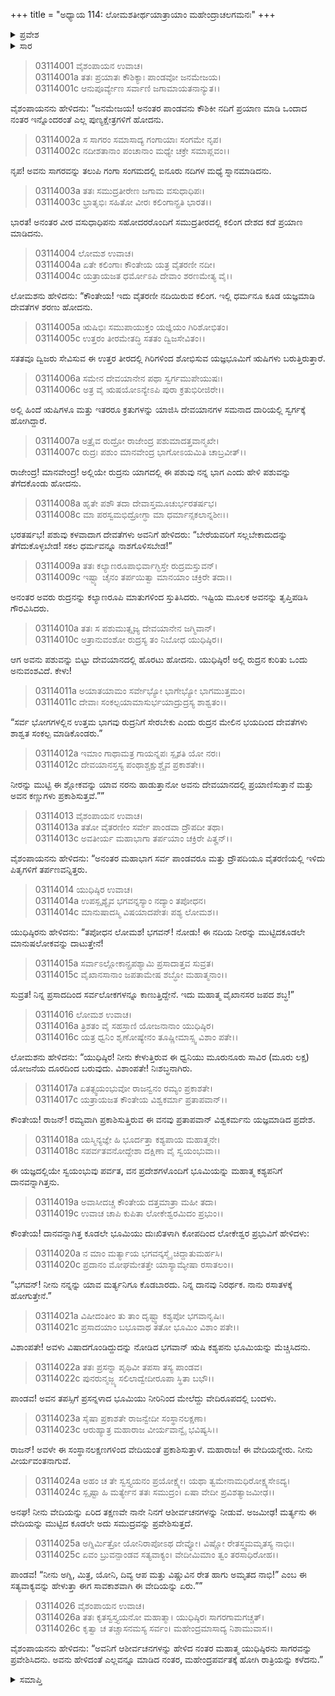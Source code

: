 +++
title = "ಅಧ್ಯಾಯ 114: ಲೋಮಶತೀರ್ಥಯಾತ್ರಾಯಾಂ ಮಹೇಂದ್ರಾಚಲಗಮನಃ"
+++

<details><summary>ಪ್ರವೇಶ</summary>


।।   ಓಂ ಓಂ ನಮೋ ನಾರಾಯಣಾಯ।।   ಶ್ರೀ ವೇದವ್ಯಾಸಾಯ ನಮಃ ।।

ಶ್ರೀ ಕೃಷ್ಣದ್ವೈಪಾಯನ ವೇದವ್ಯಾಸ ವಿರಚಿತ  

**ಶ್ರೀ ಮಹಾಭಾರತ**

**ಆರಣ್ಯಕ ಪರ್ವ**

**ತೀರ್ಥಯಾತ್ರಾ ಪರ್ವ**

**ಅಧ್ಯಾಯ 114**

</details>


<details><summary>ಸಾರ</summary>

ವೈತರಣೀ ನದಿಯ ಮಹಾತ್ಮೆ (1-26).

</details>



> 03114001 ವೈಶಂಪಾಯನ ಉವಾಚ।  
03114001a ತತಃ ಪ್ರಯಾತಃ ಕೌಶಿಕ್ಯಾಃ ಪಾಂಡವೋ ಜನಮೇಜಯ।  
03114001c ಆನುಪೂರ್ವ್ಯೇಣ ಸರ್ವಾಣಿ ಜಗಾಮಾಯತನಾನ್ಯುತ।।

ವೈಶಂಪಾಯನನು ಹೇಳಿದನು: “ಜನಮೇಜಯ! ಅನಂತರ ಪಾಂಡವನು ಕೌಶಿಕೀ ನದಿಗೆ ಪ್ರಯಾಣ ಮಾಡಿ ಒಂದಾದ ನಂತರ ಇನ್ನೊಂದರಂತೆ ಎಲ್ಲ ಪುಣ್ಯಕ್ಷೇತ್ರಗಳಿಗೆ ಹೋದನು.

> 03114002a ಸ ಸಾಗರಂ ಸಮಾಸಾದ್ಯ ಗಂಗಾಯಾಃ ಸಂಗಮೇ ನೃಪ।  
03114002c ನದೀಶತಾನಾಂ ಪಂಚಾನಾಂ ಮಧ್ಯೇ ಚಕ್ರೇ ಸಮಾಪ್ಲವಂ।।

ನೃಪ! ಅವನು ಸಾಗರವನ್ನು ತಲುಪಿ ಗಂಗಾ ಸಂಗಮದಲ್ಲಿ ಐನೂರು ನದಿಗಳ ಮಧ್ಯೆ ಸ್ನಾನಮಾಡಿದನು.

> 03114003a ತತಃ ಸಮುದ್ರತೀರೇಣ ಜಗಾಮ ವಸುಧಾಧಿಪಃ।  
03114003c ಭ್ರಾತೃಭಿಃ ಸಹಿತೋ ವೀರಃ ಕಲಿಂಗಾನ್ಪ್ರತಿ ಭಾರತ।।

ಭಾರತ! ಅನಂತರ ವೀರ ವಸುಧಾಧಿಪನು ಸಹೋದರರೊಂದಿಗೆ ಸಮುದ್ರತೀರದಲ್ಲಿ ಕಲಿಂಗ ದೇಶದ ಕಡೆ ಪ್ರಯಾಣ ಮಾಡಿದನು.

> 03114004 ಲೋಮಶ ಉವಾಚ।  
03114004a ಏತೇ ಕಲಿಂಗಾಃ ಕೌಂತೇಯ ಯತ್ರ ವೈತರಣೀ ನದೀ।  
03114004c ಯತ್ರಾಯಜತ ಧರ್ಮೋಽಪಿ ದೇವಾಂ ಶರಣಮೇತ್ಯ ವೈ।।

ಲೋಮಶನು ಹೇಳಿದನು: “ಕೌಂತೇಯ! ಇದು ವೈತರಣೀ ನದಿಯಿರುವ ಕಲಿಂಗ. ಇಲ್ಲಿ ಧರ್ಮನೂ ಕೂಡ ಯಜ್ಞಮಾಡಿ ದೇವತೆಗಳ ಶರಣು ಹೋದನು.

> 03114005a ಋಷಿಭಿಃ ಸಮುಪಾಯುಕ್ತಂ ಯಜ್ಞಿಯಂ ಗಿರಿಶೋಭಿತಂ।  
03114005c ಉತ್ತರಂ ತೀರಮೇತದ್ಧಿ ಸತತಂ ದ್ವಿಜಸೇವಿತಂ।।

ಸತತವೂ ದ್ವಿಜರು ಸೇವಿಸುವ ಈ ಉತ್ತರ ತೀರದಲ್ಲಿ ಗಿರಿಗಳಿಂದ ಶೋಭಿಸುವ ಯಜ್ಞಭೂಮಿಗೆ ಋಷಿಗಳು ಬರುತ್ತಿರುತ್ತಾರೆ.

> 03114006a ಸಮೇನ ದೇವಯಾನೇನ ಪಥಾ ಸ್ವರ್ಗಮುಪೇಯುಷಃ।  
03114006c ಅತ್ರ ವೈ ಋಷಯೋಽನ್ಯೇಽಪಿ ಪುರಾ ಕ್ರತುಭಿರೀಜಿರೇ।।

ಅಲ್ಲಿ ಹಿಂದೆ ಋಷಿಗಳೂ ಮತ್ತು ಇತರರೂ ಕ್ರತುಗಳನ್ನು ಯಾಜಿಸಿ ದೇವಯಾನಗಳ ಸಮನಾದ ದಾರಿಯಲ್ಲಿ ಸ್ವರ್ಗಕ್ಕೆ ಹೋಗಿದ್ದಾರೆ.

> 03114007a ಅತ್ರೈವ ರುದ್ರೋ ರಾಜೇಂದ್ರ ಪಶುಮಾದತ್ತವಾನ್ಮಖೇ।   
03114007c ರುದ್ರಃ ಪಶುಂ ಮಾನವೇಂದ್ರ ಭಾಗೋಽಯಮಿತಿ ಚಾಬ್ರವೀತ್।।

ರಾಜೇಂದ್ರ! ಮಾನವೇಂದ್ರ! ಅಲ್ಲಿಯೇ ರುದ್ರನು ಯಾಗದಲ್ಲಿ ಈ ಪಶುವು ನನ್ನ ಭಾಗ ಎಂದು ಹೇಳಿ ಪಶುವನ್ನು ತೆಗೆದಕೊಂಡು ಹೋದನು.

> 03114008a ಹೃತೇ ಪಶೌ ತದಾ ದೇವಾಸ್ತಮೂಚುರ್ಭರತರ್ಷಭ।  
03114008c ಮಾ ಪರಸ್ವಮಭಿದ್ರೋಗ್ಧಾ ಮಾ ಧರ್ಮಾನ್ಸಕಲಾನ್ನಶೀಃ।।

ಭರತರ್ಷಭ! ಪಶುವು ಕಳವಾದಾಗ ದೇವತೆಗಳು ಅವನಿಗೆ ಹೇಳಿದರು: “ಬೇರೆಯವರಿಗೆ ಸಲ್ಲಬೇಕಾದುದನ್ನು ತೆಗೆದುಕೊಳ್ಳಬೇಡ! ಸಕಲ ಧರ್ಮವನ್ನೂ ನಾಶಗೊಳಿಸಬೇಡ!”

> 03114009a ತತಃ ಕಲ್ಯಾಣರೂಪಾಭಿರ್ವಾಗ್ಭಿಸ್ತೇ ರುದ್ರಮಸ್ತುವನ್।   
03114009c ಇಷ್ಟ್ಯಾ ಚೈನಂ ತರ್ಪಯಿತ್ವಾ ಮಾನಯಾಂ ಚಕ್ರಿರೇ ತದಾ।।

ಅನಂತರ ಅವರು ರುದ್ರನನ್ನು ಕಲ್ಯಾಣರೂಪಿ ಮಾತುಗಳಿಂದ ಸ್ತುತಿಸಿದರು. ಇಷ್ಟಿಯ ಮೂಲಕ ಅವನನ್ನು ತೃಪ್ತಿಪಡಿಸಿ ಗೌರವಿಸಿದರು.

> 03114010a ತತಃ ಸ ಪಶುಮುತ್ಸೃಜ್ಯ ದೇವಯಾನೇನ ಜಗ್ಮಿವಾನ್।  
03114010c ಅತ್ರಾನುವಂಶೋ ರುದ್ರಸ್ಯ ತಂ ನಿಬೋಧ ಯುಧಿಷ್ಠಿರ।।

ಆಗ ಅವನು ಪಶುವನ್ನು ಬಿಟ್ಟು ದೇವಯಾನದಲ್ಲಿ ಹೊರಟು ಹೋದನು. ಯುಧಿಷ್ಠಿರ! ಅಲ್ಲಿ ರುದ್ರನ ಕುರಿತು ಒಂದು ಅನುವಂಶವಿದೆ. ಕೇಳು!

> 03114011a ಅಯಾತಯಾಮಂ ಸರ್ವೇಭ್ಯೋ ಭಾಗೇಭ್ಯೋ ಭಾಗಮುತ್ತಮಂ।  
03114011c ದೇವಾಃ ಸಂಕಲ್ಪಯಾಮಾಸುರ್ಭಯಾದ್ರುದ್ರಸ್ಯ ಶಾಶ್ವತಂ।।

“ಸರ್ವ ಭೋಗಗಳಲ್ಲಿನ ಉತ್ತಮ ಭಾಗವು ರುದ್ರನಿಗೆ ಸೇರಬೇಕು ಎಂದು ರುದ್ರನ ಮೇಲಿನ ಭಯದಿಂದ ದೇವತೆಗಳು ಶಾಶ್ವತ ಸಂಕಲ್ಪ ಮಾಡಿಕೊಂಡರು.”

> 03114012a ಇಮಾಂ ಗಾಥಾಮತ್ರ ಗಾಯನ್ನಪಃ ಸ್ಪೃಶತಿ ಯೋ ನರಃ।  
03114012c ದೇವಯಾನಸ್ತಸ್ಯ ಪಂಥಾಶ್ಚಕ್ಷುಶ್ಚೈವ ಪ್ರಕಾಶತೇ।।

ನೀರನ್ನು ಮುಟ್ಟಿ ಈ ಶ್ಲೋಕವನ್ನು ಯಾವ ನರನು ಹಾಡುತ್ತಾನೋ ಅವನು ದೇವಯಾನದಲ್ಲಿ ಪ್ರಯಾಣಿಸುತ್ತಾನೆ ಮತ್ತು ಅವನ ಕಣ್ಣುಗಳು ಪ್ರಕಾಶಿಸುತ್ತವೆ.””

> 03114013 ವೈಶಂಪಾಯನ ಉವಾಚ।  
03114013a ತತೋ ವೈತರಣೀಂ ಸರ್ವೇ ಪಾಂಡವಾ ದ್ರೌಪದೀ ತಥಾ।  
03114013c ಅವತೀರ್ಯ ಮಹಾಭಾಗಾ ತರ್ಪಯಾಂ ಚಕ್ರಿರೇ ಪಿತೄನ್।।

ವೈಶಂಪಾಯನನು ಹೇಳಿದನು: “ಅನಂತರ ಮಹಾಭಾಗ ಸರ್ವ ಪಾಂಡವರೂ ಮತ್ತು ದ್ರೌಪದಿಯೂ ವೈತರಣಿಯಲ್ಲಿ ಇಳಿದು ಪಿತೃಗಳಿಗೆ ತರ್ಪಣವನ್ನಿತ್ತರು.

> 03114014 ಯುಧಿಷ್ಠಿರ ಉವಾಚ।  
03114014a ಉಪಸ್ಪೃಶ್ಯೈವ ಭಗವನ್ನಸ್ಯಾಂ ನದ್ಯಾಂ ತಪೋಧನ।  
03114014c ಮಾನುಷಾದಸ್ಮಿ ವಿಷಯಾದಪೇತಃ ಪಶ್ಯ ಲೋಮಶ।।

ಯುಧಿಷ್ಠಿರನು ಹೇಳಿದನು: “ತಪೋಧನ ಲೋಮಶ! ಭಗವನ್! ನೋಡು! ಈ ನದಿಯ ನೀರನ್ನು ಮುಟ್ಟಿದಕೂಡಲೇ ಮಾನುಷಲೋಕವನ್ನು ದಾಟುತ್ತೇನೆ!

> 03114015a ಸರ್ವಾಽಲ್ಲೋಕಾನ್ಪ್ರಪಶ್ಯಾಮಿ ಪ್ರಸಾದಾತ್ತವ ಸುವ್ರತ।  
03114015c ವೈಖಾನಸಾನಾಂ ಜಪತಾಮೇಷ ಶಬ್ಧೋ ಮಹಾತ್ಮನಾಂ।।

ಸುವ್ರತ! ನಿನ್ನ ಪ್ರಸಾದದಿಂದ ಸರ್ವಲೋಕಗಳನ್ನೂ ಕಾಣುತ್ತಿದ್ದೇನೆ. ಇದು ಮಹಾತ್ಮ ವೈಖಾನಸರ ಜಪದ ಶಬ್ಧ!”

> 03114016 ಲೋಮಶ ಉವಾಚ।  
03114016a ತ್ರಿಶತಂ ವೈ ಸಹಸ್ರಾಣಿ ಯೋಜನಾನಾಂ ಯುಧಿಷ್ಠಿರ।  
03114016c ಯತ್ರ ಧ್ವನಿಂ ಶೃಣೋಷ್ಯೇನಂ ತೂಷ್ಣೀಮಾಸ್ಸ್ವ ವಿಶಾಂ ಪತೇ।।

ಲೋಮಶನು ಹೇಳಿದನು: “ಯುಧಿಷ್ಠಿರ! ನೀನು ಕೇಳುತ್ತಿರುವ ಈ ಧ್ವನಿಯು ಮೂರುನೂರು ಸಾವಿರ (ಮೂರು ಲಕ್ಷ) ಯೋಜನೆಯ ದೂರದಿಂದ ಬರುವುದು. ವಿಶಾಂಪತೇ! ನಿಃಶಬ್ಧನಾಗಿರು.

> 03114017a ಏತತ್ಸ್ವಯಂಭುವೋ ರಾಜನ್ವನಂ ರಮ್ಯಂ ಪ್ರಕಾಶತೇ।   
03114017c ಯತ್ರಾಯಜತ ಕೌಂತೇಯ ವಿಶ್ವಕರ್ಮಾ ಪ್ರತಾಪವಾನ್।।

ಕೌಂತೇಯ! ರಾಜನ್! ರಮ್ಯವಾಗಿ ಪ್ರಕಾಶಿಸುತ್ತಿರುವ ಈ ವನವು ಪ್ರತಾಪವಾನ್ ವಿಶ್ವಕರ್ಮನು ಯಜ್ಞಮಾಡಿದ ಪ್ರದೇಶ.

> 03114018a ಯಸ್ಮಿನ್ಯಜ್ಞೇ ಹಿ ಭೂರ್ದತ್ತಾ ಕಶ್ಯಪಾಯ ಮಹಾತ್ಮನೇ।  
03114018c ಸಪರ್ವತವನೋದ್ದೇಶಾ ದಕ್ಷಿಣಾ ವೈ ಸ್ವಯಂಭುವಾ।।

ಈ ಯಜ್ಞದಲ್ಲಿಯೇ ಸ್ವಯಂಭುವು ಪರ್ವತ, ವನ ಪ್ರದೇಶಗಳೊಂದಿಗೆ ಭೂಮಿಯನ್ನು ಮಹಾತ್ಮ ಕಶ್ಯಪನಿಗೆ ದಾನವನ್ನಾಗಿತ್ತನು.

> 03114019a ಅವಾಸೀದಚ್ಚ ಕೌಂತೇಯ ದತ್ತಮಾತ್ರಾ ಮಹೀ ತದಾ।  
03114019c ಉವಾಚ ಚಾಪಿ ಕುಪಿತಾ ಲೋಕೇಶ್ವರಮಿದಂ ಪ್ರಭುಂ।।

ಕೌಂತೇಯ! ದಾನವನ್ನಾಗಿತ್ತ ಕೂಡಲೇ ಭೂಮಿಯು ದುಃಖಿತಳಾಗಿ ಕೋಪದಿಂದ ಲೋಕೇಶ್ವರ ಪ್ರಭುವಿಗೆ ಹೇಳಿದಳು:

> 03114020a ನ ಮಾಂ ಮರ್ತ್ಯಾಯ ಭಗವನ್ಕಸ್ಮೈ ಚಿದ್ದಾತುಮರ್ಹಸಿ।   
03114020c ಪ್ರದಾನಂ ಮೋಘಮೇತತ್ತೇ ಯಾಸ್ಯಾಮ್ಯೇಷಾ ರಸಾತಲಂ।।

“ಭಗವನ್! ನೀನು ನನ್ನನ್ನು ಯಾವ ಮರ್ತ್ಯನಿಗೂ ಕೊಡಬಾರದು. ನಿನ್ನ ದಾನವು ನಿರರ್ಥಕ. ನಾನು ರಸಾತಳಕ್ಕೆ ಹೋಗುತ್ತೇನೆ.”

> 03114021a ವಿಷೀದಂತೀಂ ತು ತಾಂ ದೃಷ್ಟ್ವಾ ಕಶ್ಯಪೋ ಭಗವಾನೃಷಿಃ।  
03114021c ಪ್ರಸಾದಯಾಂ ಬಭೂವಾಥ ತತೋ ಭೂಮಿಂ ವಿಶಾಂ ಪತೇ।।

ವಿಶಾಂಪತೇ! ಅವಳು ವಿಷಾದಗೊಂಡಿದ್ದುದನ್ನು ನೋಡಿದ ಭಗವಾನ್ ಋಷಿ ಕಶ್ಯಪನು ಭೂಮಿಯನ್ನು ಮೆಚ್ಚಿಸಿದನು.

> 03114022a ತತಃ ಪ್ರಸನ್ನಾ ಪೃಥಿವೀ ತಪಸಾ ತಸ್ಯ ಪಾಂಡವ।  
03114022c ಪುನರುನ್ಮಜ್ಜ್ಯ ಸಲಿಲಾದ್ವೇದೀರೂಪಾ ಸ್ಥಿತಾ ಬಭೌ।।

ಪಾಂಡವ! ಅವನ ತಪಸ್ಸಿಗೆ ಪ್ರಸನ್ನಳಾದ ಭೂಮಿಯು ನೀರಿನಿಂದ ಮೇಲೆದ್ದು ವೇದಿರೂಪದಲ್ಲಿ ಬಂದಳು.

> 03114023a ಸೈಷಾ ಪ್ರಕಾಶತೇ ರಾಜನ್ವೇದೀ ಸಂಸ್ಥಾನಲಕ್ಷಣಾ।   
03114023c ಆರುಹ್ಯಾತ್ರ ಮಹಾರಾಜ ವೀರ್ಯವಾನ್ವೈ ಭವಿಷ್ಯಸಿ।।

ರಾಜನ್! ಅವಳೇ ಈ ಸಂಸ್ಥಾನಲಕ್ಷಣಗಳಿಂದ ವೇದಿಯಂತೆ ಪ್ರಕಾಶಿಸುತ್ತಾಳೆ. ಮಹಾರಾಜ! ಈ ವೇದಿಯನ್ನೇರು. ನೀನು ವೀರ್ಯವಂತನಾಗುವೆ.

> 03114024a ಅಹಂ ಚ ತೇ ಸ್ವಸ್ತ್ಯಯನಂ ಪ್ರಯೋಕ್ಷ್ಯೇ।
	ಯಥಾ ತ್ವಮೇನಾಮಧಿರೋಕ್ಷ್ಯಸೇಽದ್ಯ।  
> 03114024c ಸ್ಪೃಷ್ಟಾ ಹಿ ಮರ್ತ್ಯೇನ ತತಃ ಸಮುದ್ರಂ।
	ಏಷಾ ವೇದೀ ಪ್ರವಿಶತ್ಯಾಜಮೀಢ।।  

ಅನಘ! ನೀನು ವೇದಿಯನ್ನು ಏರಿದ ತಕ್ಷಣವೇ ನಾನೇ ನಿನಗೆ ಆಶೀರ್ವಚನಗಳನ್ನು ನೀಡುವೆ. ಅಜಮೀಢ! ಮರ್ತ್ಯನು ಈ ವೇದಿಯನ್ನು ಮುಟ್ಟಿದ ಕೂಡಲೇ ಅದು ಸಮುದ್ರವನ್ನು ಪ್ರವೇಶಿಸುತ್ತದೆ.

> 03114025a ಅಗ್ನಿರ್ಮಿತ್ರೋ ಯೋನಿರಾಪೋಽಥ ದೇವ್ಯೋ।
	ವಿಷ್ಣೋ ರೇತಸ್ತ್ವಮಮೃತಸ್ಯ ನಾಭಿಃ।  
> 03114025c ಏವಂ ಬ್ರುವನ್ಪಾಂಡವ ಸತ್ಯವಾಕ್ಯಂ।
	ವೇದೀಮಿಮಾಂ ತ್ವಂ ತರಸಾಧಿರೋಹ।।  

ಪಾಂಡವ! “ನೀನು ಅಗ್ನಿ, ಮಿತ್ರ, ಯೋನಿ, ದಿವ್ಯ ಆಪ ಮತ್ತು ವಿಷ್ಣುವಿನ ರೇತ ಹಾಗು ಅಮೃತದ ನಾಭಿ!” ಎಂಬ ಈ ಸತ್ಯವಾಕ್ಯವನ್ನು ಹೇಳುತ್ತಾ ಈಗ ಸಾವಕಾಶವಾಗಿ ಈ ವೇದಿಯನ್ನು ಏರು.””

> 03114026 ವೈಶಂಪಾಯನ ಉವಾಚ।  
03114026a ತತಃ ಕೃತಸ್ವಸ್ತ್ಯಯನೋ ಮಹಾತ್ಮಾ।
	ಯುಧಿಷ್ಠಿರಃ ಸಾಗರಗಾಮಗಚ್ಚತ್।  
> 03114026c ಕೃತ್ವಾ ಚ ತಚ್ಚಾಸನಮಸ್ಯ ಸರ್ವಂ।
	ಮಹೇಂದ್ರಮಾಸಾದ್ಯ ನಿಶಾಮುವಾಸ।।  

ವೈಶಂಪಾಯನನು ಹೇಳಿದನು: “ಅವನಿಗೆ ಆಶೀರ್ವಚನಗಳನ್ನು ಹೇಳಿದ ನಂತರ ಮಹಾತ್ಮ ಯುಧಿಷ್ಠಿರನು ಸಾಗರವನ್ನು ಪ್ರವೇಶಿಸಿದನು. ಅವನು ಹೇಳಿದಂತೆ ಎಲ್ಲವನ್ನೂ ಮಾಡಿದ ನಂತರ, ಮಹೇಂದ್ರಪರ್ವತಕ್ಕೆ ಹೋಗಿ ರಾತ್ರಿಯನ್ನು ಕಳೆದನು.”

<details><summary>ಸಮಾಪ್ತಿ</summary>

ಇತಿ ಶ್ರೀ ಮಹಾಭಾರತೇ ಆರಣ್ಯಕಪರ್ವಣಿ ತೀರ್ಥಯಾತ್ರಾಪರ್ವಣಿ ಲೋಮಶತೀರ್ಥಯಾತ್ರಾಯಾಂ ಮಹೇಂದ್ರಾಚಲಗಮನೇ ಚತುರ್ದಶಾಧಿಕಶತತಮೋಽಧ್ಯಾಯಃ।  
ಇದು ಮಹಾಭಾರತದ ಆರಣ್ಯಕಪರ್ವದಲ್ಲಿ ತೀರ್ಥಯಾತ್ರಾಪರ್ವದಲ್ಲಿ ಲೋಮಶತೀರ್ಥಯಾತ್ರೆಯಲ್ಲಿ ಮಹೇಂದ್ರಾಚಲಗಮನದಲ್ಲಿ ನೂರಾಹದಿನಾಲ್ಕನೆಯ ಅಧ್ಯಾಯವು.

</details>
